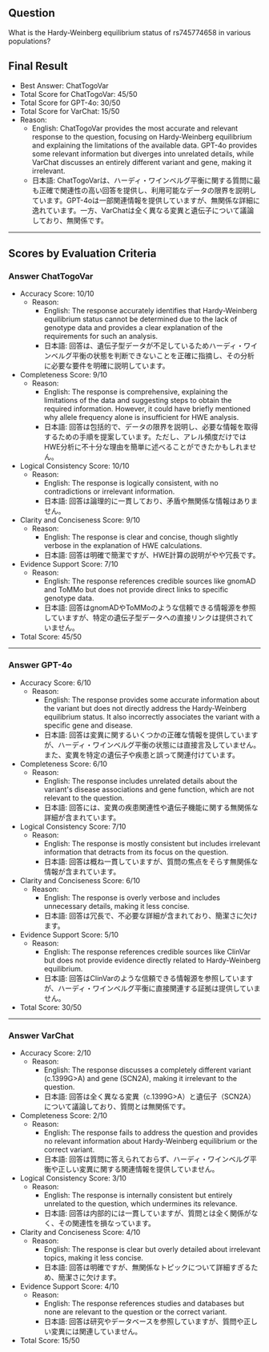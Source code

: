 ## Question

What is the Hardy-Weinberg equilibrium status of rs745774658 in various populations?

## Final Result

- Best Answer: ChatTogoVar
- Total Score for ChatTogoVar: 45/50
- Total Score for GPT-4o: 30/50
- Total Score for VarChat: 15/50
- Reason:
  - English: ChatTogoVar provides the most accurate and relevant response to the question, focusing on Hardy-Weinberg equilibrium and explaining the limitations of the available data. GPT-4o provides some relevant information but diverges into unrelated details, while VarChat discusses an entirely different variant and gene, making it irrelevant.
  - 日本語: ChatTogoVarは、ハーディ・ワインベルグ平衡に関する質問に最も正確で関連性の高い回答を提供し、利用可能なデータの限界を説明しています。GPT-4oは一部関連情報を提供していますが、無関係な詳細に逸れています。一方、VarChatは全く異なる変異と遺伝子について議論しており、無関係です。

---

## Scores by Evaluation Criteria

### Answer ChatTogoVar
- Accuracy Score: 10/10
  - Reason: 
    - English: The response accurately identifies that Hardy-Weinberg equilibrium status cannot be determined due to the lack of genotype data and provides a clear explanation of the requirements for such an analysis.
    - 日本語: 回答は、遺伝子型データが不足しているためハーディ・ワインベルグ平衡の状態を判断できないことを正確に指摘し、その分析に必要な要件を明確に説明しています。
- Completeness Score: 9/10
  - Reason: 
    - English: The response is comprehensive, explaining the limitations of the data and suggesting steps to obtain the required information. However, it could have briefly mentioned why allele frequency alone is insufficient for HWE analysis.
    - 日本語: 回答は包括的で、データの限界を説明し、必要な情報を取得するための手順を提案しています。ただし、アレル頻度だけではHWE分析に不十分な理由を簡単に述べることができたかもしれません。
- Logical Consistency Score: 10/10
  - Reason: 
    - English: The response is logically consistent, with no contradictions or irrelevant information.
    - 日本語: 回答は論理的に一貫しており、矛盾や無関係な情報はありません。
- Clarity and Conciseness Score: 9/10
  - Reason: 
    - English: The response is clear and concise, though slightly verbose in the explanation of HWE calculations.
    - 日本語: 回答は明確で簡潔ですが、HWE計算の説明がやや冗長です。
- Evidence Support Score: 7/10
  - Reason: 
    - English: The response references credible sources like gnomAD and ToMMo but does not provide direct links to specific genotype data.
    - 日本語: 回答はgnomADやToMMoのような信頼できる情報源を参照していますが、特定の遺伝子型データへの直接リンクは提供されていません。
- Total Score: 45/50

---

### Answer GPT-4o
- Accuracy Score: 6/10
  - Reason: 
    - English: The response provides some accurate information about the variant but does not directly address the Hardy-Weinberg equilibrium status. It also incorrectly associates the variant with a specific gene and disease.
    - 日本語: 回答は変異に関するいくつかの正確な情報を提供していますが、ハーディ・ワインベルグ平衡の状態には直接言及していません。また、変異を特定の遺伝子や疾患と誤って関連付けています。
- Completeness Score: 6/10
  - Reason: 
    - English: The response includes unrelated details about the variant's disease associations and gene function, which are not relevant to the question.
    - 日本語: 回答には、変異の疾患関連性や遺伝子機能に関する無関係な詳細が含まれています。
- Logical Consistency Score: 7/10
  - Reason: 
    - English: The response is mostly consistent but includes irrelevant information that detracts from its focus on the question.
    - 日本語: 回答は概ね一貫していますが、質問の焦点をそらす無関係な情報が含まれています。
- Clarity and Conciseness Score: 6/10
  - Reason: 
    - English: The response is overly verbose and includes unnecessary details, making it less concise.
    - 日本語: 回答は冗長で、不必要な詳細が含まれており、簡潔さに欠けます。
- Evidence Support Score: 5/10
  - Reason: 
    - English: The response references credible sources like ClinVar but does not provide evidence directly related to Hardy-Weinberg equilibrium.
    - 日本語: 回答はClinVarのような信頼できる情報源を参照していますが、ハーディ・ワインベルグ平衡に直接関連する証拠は提供していません。
- Total Score: 30/50

---

### Answer VarChat
- Accuracy Score: 2/10
  - Reason: 
    - English: The response discusses a completely different variant (c.1399G>A) and gene (SCN2A), making it irrelevant to the question.
    - 日本語: 回答は全く異なる変異（c.1399G>A）と遺伝子（SCN2A）について議論しており、質問とは無関係です。
- Completeness Score: 2/10
  - Reason: 
    - English: The response fails to address the question and provides no relevant information about Hardy-Weinberg equilibrium or the correct variant.
    - 日本語: 回答は質問に答えられておらず、ハーディ・ワインベルグ平衡や正しい変異に関する関連情報を提供していません。
- Logical Consistency Score: 3/10
  - Reason: 
    - English: The response is internally consistent but entirely unrelated to the question, which undermines its relevance.
    - 日本語: 回答は内部的には一貫していますが、質問とは全く関係がなく、その関連性を損なっています。
- Clarity and Conciseness Score: 4/10
  - Reason: 
    - English: The response is clear but overly detailed about irrelevant topics, making it less concise.
    - 日本語: 回答は明確ですが、無関係なトピックについて詳細すぎるため、簡潔さに欠けます。
- Evidence Support Score: 4/10
  - Reason: 
    - English: The response references studies and databases but none are relevant to the question or the correct variant.
    - 日本語: 回答は研究やデータベースを参照していますが、質問や正しい変異には関連していません。
- Total Score: 15/50